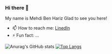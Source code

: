 ### Hi there 👋
My name is Mehdi Ben Hariz
Glad to see you here!   

- 📫 How to reach me:
 [LinedIn](https://www.linkedin.com/in/mehdi-ben-hariz/)
- ⚡ Fun fact: ... 


![Anurag's GitHub stats](https://github-readme-stats.vercel.app/api?username=mehdi-benhariz&show_icons=true&count_private=true)
[![Top Langs](https://github-readme-stats.vercel.app/api/top-langs/?username=anuraghazra)](https://github.com/anuraghazra/github-readme-stats)
<!--
**mehdi-benhariz/mehdi-benhariz** is a ✨ _special_ ✨ repository because its `README.md` (this file) appears on your GitHub profile.

Here are some ideas to get you started:

- 🔭 I’m currently working on ...
- 🌱 I’m currently learning ...
- 👯 I’m looking to collaborate on ...
- 🤔 I’m looking for help with ...
- 💬 Ask me about ...
- 📫 How to reach me: ...
- 😄 Pronouns: ...
- ⚡ Fun fact: ...
-->
